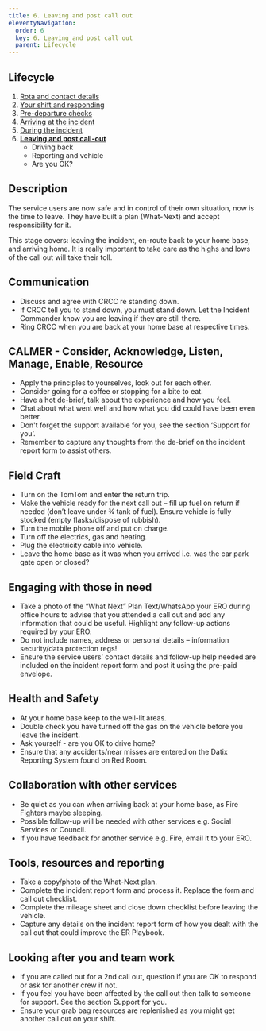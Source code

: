 ```yaml
---
title: 6. Leaving and post call out
eleventyNavigation:
  order: 6
  key: 6. Leaving and post call out
  parent: Lifecycle
---
```



## Lifecycle

1. [Rota and contact details](/lifecycle/1-rota-and-contact-details/)
2. [Your shift and responding](/lifecycle/2-your-shift-and-responding/)
3. [Pre-departure checks](/lifecycle/3-pre-departure-checks/)
4. [Arriving at the incident](/lifecycle/4-arriving-at-the-incident)
5. [During the incident](/lifecycle/5-during-the-incident)
6. <strong>[Leaving and post call-out](/lifecycle/6-leaving-and-post-call-out/)</strong>
    * Driving back
    * Reporting and vehicle
    * Are you OK?

## Description

The service users are now safe and in control of their own situation, now is the time to leave. They have built a plan (What-Next) and accept responsibility for it.

This stage covers: leaving the incident, en-route back to your home base, and arriving home. It is really important to take care as the highs and lows of the call out will take their toll.

## Communication

* Discuss and agree with CRCC re standing down.
* If CRCC tell you to stand down, you must stand down.  Let the Incident Commander know you are leaving if they are still there.
* Ring CRCC when you are back at your home base at respective times.

## CALMER - Consider, Acknowledge, Listen, Manage, Enable, Resource

* Apply the principles to yourselves, look out for each other.
* Consider going for a coffee or stopping for a bite to eat.
* Have a hot de-brief, talk about the experience and how you feel.
* Chat about what went well and how what you did could have been even better.
* Don't forget the support available for you, see the section ‘Support for you’.
* Remember to capture any thoughts from the de-brief on the incident report form to assist others.

## Field Craft

* Turn on the TomTom and enter the return trip.
* Make the vehicle ready for the next call out – fill up fuel on return if needed (don’t leave under ¾  tank of fuel). Ensure vehicle is fully stocked (empty flasks/dispose of rubbish).
* Turn the mobile phone off and put on charge.
* Turn off the electrics, gas and heating.
* Plug the electricity cable into vehicle.
* Leave the home base as it was when you arrived i.e. was the car park gate open or closed?

## Engaging with those in need

* Take a photo of the “What Next” Plan Text/WhatsApp your ERO during office hours to advise that you attended a call out and add any information that could be useful. Highlight any follow-up actions required by your ERO.
* Do not include names, address or personal details – information security/data protection regs!
* Ensure the service users’ contact details and follow-up help needed are included on the incident report form and post it using the pre-paid envelope.

## Health and Safety

* At your home base keep to the well-lit areas.
* Double check you have turned off the gas on the vehicle before you leave the incident.
* Ask yourself - are you OK to drive home?
* Ensure that any accidents/near misses are entered on the Datix Reporting System found on Red Room.

## Collaboration with other services

* Be quiet as you can when arriving back at your home base, as Fire Fighters maybe sleeping.
* Possible follow-up will be needed with other services e.g. Social Services or Council.
* If you have feedback for another service e.g. Fire, email it to your ERO.

## Tools, resources and reporting

* Take a copy/photo of the What-Next plan.
* Complete the incident report form and process it. Replace the form and call out checklist.
* Complete the mileage sheet and close down checklist before leaving the vehicle.
* Capture any details on the incident report form of how you dealt with the call out that could improve the ER Playbook.

## Looking after you and team work

* If you are called out for a 2nd call out, question if you are OK to respond or ask for another crew if not.
* If you feel you have been affected by the call out then talk to someone for support. See the section Support for you.
* Ensure your grab bag resources are replenished as you might get another call out on your shift.
